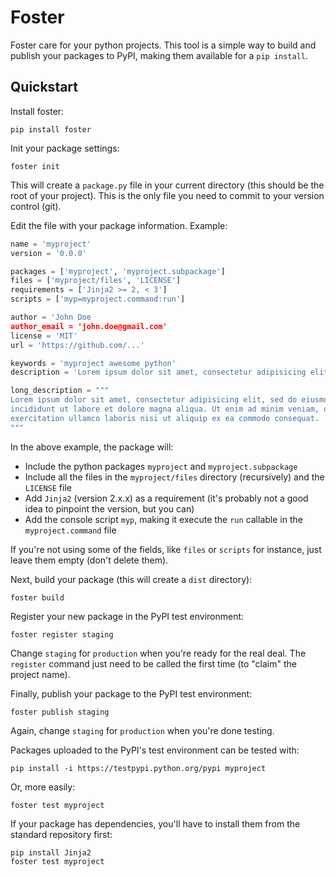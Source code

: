 # Foster

Foster care for your python projects. This tool is a simple way to build and publish your packages to PyPI, making them available for a `pip install`.


## Quickstart

Install foster:

    pip install foster

Init your package settings:

    foster init

This will create a `package.py` file in your current directory (this should be the root of your project).
This is the only file you need to commit to your version control (git).

Edit the file with your package information. Example:

```python
name = 'myproject'
version = '0.0.0'

packages = ['myproject', 'myproject.subpackage']
files = ['myproject/files', 'LICENSE']
requirements = ['Jinja2 >= 2, < 3']
scripts = ['myp=myproject.command:run']

author = 'John Doe
author_email = 'john.doe@gmail.com'
license = 'MIT'
url = 'https://github.com/...'

keywords = 'myproject awesome python'
description = 'Lorem ipsum dolor sit amet, consectetur adipisicing elit'

long_description = """
Lorem ipsum dolor sit amet, consectetur adipisicing elit, sed do eiusmod tempor
incididunt ut labore et dolore magna aliqua. Ut enim ad minim veniam, quis nostrud
exercitation ullamco laboris nisi ut aliquip ex ea commodo consequat.
"""
```

In the above example, the package will:

* Include the python packages `myproject` and `myproject.subpackage`
* Include all the files in the `myproject/files` directory (recursively) and the `LICENSE` file
* Add `Jinja2` (version 2.x.x) as a requirement (it's probably not a good idea to pinpoint the version, but you can)
* Add the console script `myp`, making it execute the `run` callable in the `myproject.command` file

If you're not using some of the fields, like `files` or `scripts` for instance, just leave them empty (don't delete them).

Next, build your package (this will create a `dist` directory):

    foster build

Register your new package in the PyPI test environment:

    foster register staging

Change `staging` for `production` when you're ready for the real deal. The `register` command just need to be called the first time (to "claim" the project name).

Finally, publish your package to the PyPI test environment:

    foster publish staging

Again, change `staging` for `production` when you're done testing.

Packages uploaded to the PyPI's test environment can be tested with:

    pip install -i https://testpypi.python.org/pypi myproject

Or, more easily:

    foster test myproject

If your package has dependencies, you'll have to install them from the standard repository first:

    pip install Jinja2
    foster test myproject
